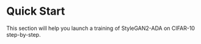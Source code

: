 # Quick Start

This section will help you launch a training of StyleGAN2-ADA on CIFAR-10 step-by-step.

